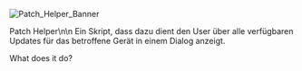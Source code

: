 
![Patch_Helper_Banner](https://github.com/avogel-mac/Patch-Helper/assets/55537498/a72f4d0d-95a6-4906-b8fa-1dac0bd6ef39)


Patch Helper\n\n
Ein Skript, dass dazu dient den User über alle verfügbaren Updates für das betroffene Gerät in einem Dialog anzeigt. 

What does it do?
